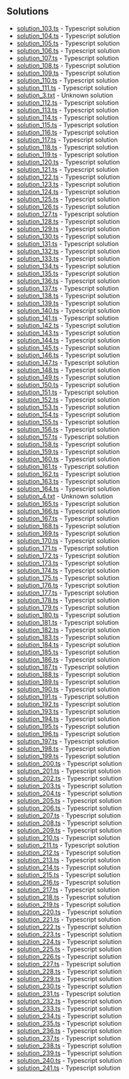 

## Solutions

- [solution_103.ts](solution_103.ts) - Typescript solution
- [solution_104.ts](solution_104.ts) - Typescript solution
- [solution_105.ts](solution_105.ts) - Typescript solution
- [solution_106.ts](solution_106.ts) - Typescript solution
- [solution_107.ts](solution_107.ts) - Typescript solution
- [solution_108.ts](solution_108.ts) - Typescript solution
- [solution_109.ts](solution_109.ts) - Typescript solution
- [solution_110.ts](solution_110.ts) - Typescript solution
- [solution_111.ts](solution_111.ts) - Typescript solution
- [solution_3.txt](solution_3.txt) - Unknown solution
- [solution_112.ts](solution_112.ts) - Typescript solution
- [solution_113.ts](solution_113.ts) - Typescript solution
- [solution_114.ts](solution_114.ts) - Typescript solution
- [solution_115.ts](solution_115.ts) - Typescript solution
- [solution_116.ts](solution_116.ts) - Typescript solution
- [solution_117.ts](solution_117.ts) - Typescript solution
- [solution_118.ts](solution_118.ts) - Typescript solution
- [solution_119.ts](solution_119.ts) - Typescript solution
- [solution_120.ts](solution_120.ts) - Typescript solution
- [solution_121.ts](solution_121.ts) - Typescript solution
- [solution_122.ts](solution_122.ts) - Typescript solution
- [solution_123.ts](solution_123.ts) - Typescript solution
- [solution_124.ts](solution_124.ts) - Typescript solution
- [solution_125.ts](solution_125.ts) - Typescript solution
- [solution_126.ts](solution_126.ts) - Typescript solution
- [solution_127.ts](solution_127.ts) - Typescript solution
- [solution_128.ts](solution_128.ts) - Typescript solution
- [solution_129.ts](solution_129.ts) - Typescript solution
- [solution_130.ts](solution_130.ts) - Typescript solution
- [solution_131.ts](solution_131.ts) - Typescript solution
- [solution_132.ts](solution_132.ts) - Typescript solution
- [solution_133.ts](solution_133.ts) - Typescript solution
- [solution_134.ts](solution_134.ts) - Typescript solution
- [solution_135.ts](solution_135.ts) - Typescript solution
- [solution_136.ts](solution_136.ts) - Typescript solution
- [solution_137.ts](solution_137.ts) - Typescript solution
- [solution_138.ts](solution_138.ts) - Typescript solution
- [solution_139.ts](solution_139.ts) - Typescript solution
- [solution_140.ts](solution_140.ts) - Typescript solution
- [solution_141.ts](solution_141.ts) - Typescript solution
- [solution_142.ts](solution_142.ts) - Typescript solution
- [solution_143.ts](solution_143.ts) - Typescript solution
- [solution_144.ts](solution_144.ts) - Typescript solution
- [solution_145.ts](solution_145.ts) - Typescript solution
- [solution_146.ts](solution_146.ts) - Typescript solution
- [solution_147.ts](solution_147.ts) - Typescript solution
- [solution_148.ts](solution_148.ts) - Typescript solution
- [solution_149.ts](solution_149.ts) - Typescript solution
- [solution_150.ts](solution_150.ts) - Typescript solution
- [solution_151.ts](solution_151.ts) - Typescript solution
- [solution_152.ts](solution_152.ts) - Typescript solution
- [solution_153.ts](solution_153.ts) - Typescript solution
- [solution_154.ts](solution_154.ts) - Typescript solution
- [solution_155.ts](solution_155.ts) - Typescript solution
- [solution_156.ts](solution_156.ts) - Typescript solution
- [solution_157.ts](solution_157.ts) - Typescript solution
- [solution_158.ts](solution_158.ts) - Typescript solution
- [solution_159.ts](solution_159.ts) - Typescript solution
- [solution_160.ts](solution_160.ts) - Typescript solution
- [solution_161.ts](solution_161.ts) - Typescript solution
- [solution_162.ts](solution_162.ts) - Typescript solution
- [solution_163.ts](solution_163.ts) - Typescript solution
- [solution_164.ts](solution_164.ts) - Typescript solution
- [solution_4.txt](solution_4.txt) - Unknown solution
- [solution_165.ts](solution_165.ts) - Typescript solution
- [solution_166.ts](solution_166.ts) - Typescript solution
- [solution_167.ts](solution_167.ts) - Typescript solution
- [solution_168.ts](solution_168.ts) - Typescript solution
- [solution_169.ts](solution_169.ts) - Typescript solution
- [solution_170.ts](solution_170.ts) - Typescript solution
- [solution_171.ts](solution_171.ts) - Typescript solution
- [solution_172.ts](solution_172.ts) - Typescript solution
- [solution_173.ts](solution_173.ts) - Typescript solution
- [solution_174.ts](solution_174.ts) - Typescript solution
- [solution_175.ts](solution_175.ts) - Typescript solution
- [solution_176.ts](solution_176.ts) - Typescript solution
- [solution_177.ts](solution_177.ts) - Typescript solution
- [solution_178.ts](solution_178.ts) - Typescript solution
- [solution_179.ts](solution_179.ts) - Typescript solution
- [solution_180.ts](solution_180.ts) - Typescript solution
- [solution_181.ts](solution_181.ts) - Typescript solution
- [solution_182.ts](solution_182.ts) - Typescript solution
- [solution_183.ts](solution_183.ts) - Typescript solution
- [solution_184.ts](solution_184.ts) - Typescript solution
- [solution_185.ts](solution_185.ts) - Typescript solution
- [solution_186.ts](solution_186.ts) - Typescript solution
- [solution_187.ts](solution_187.ts) - Typescript solution
- [solution_188.ts](solution_188.ts) - Typescript solution
- [solution_189.ts](solution_189.ts) - Typescript solution
- [solution_190.ts](solution_190.ts) - Typescript solution
- [solution_191.ts](solution_191.ts) - Typescript solution
- [solution_192.ts](solution_192.ts) - Typescript solution
- [solution_193.ts](solution_193.ts) - Typescript solution
- [solution_194.ts](solution_194.ts) - Typescript solution
- [solution_195.ts](solution_195.ts) - Typescript solution
- [solution_196.ts](solution_196.ts) - Typescript solution
- [solution_197.ts](solution_197.ts) - Typescript solution
- [solution_198.ts](solution_198.ts) - Typescript solution
- [solution_199.ts](solution_199.ts) - Typescript solution
- [solution_200.ts](solution_200.ts) - Typescript solution
- [solution_201.ts](solution_201.ts) - Typescript solution
- [solution_202.ts](solution_202.ts) - Typescript solution
- [solution_203.ts](solution_203.ts) - Typescript solution
- [solution_204.ts](solution_204.ts) - Typescript solution
- [solution_205.ts](solution_205.ts) - Typescript solution
- [solution_206.ts](solution_206.ts) - Typescript solution
- [solution_207.ts](solution_207.ts) - Typescript solution
- [solution_208.ts](solution_208.ts) - Typescript solution
- [solution_209.ts](solution_209.ts) - Typescript solution
- [solution_210.ts](solution_210.ts) - Typescript solution
- [solution_211.ts](solution_211.ts) - Typescript solution
- [solution_212.ts](solution_212.ts) - Typescript solution
- [solution_213.ts](solution_213.ts) - Typescript solution
- [solution_214.ts](solution_214.ts) - Typescript solution
- [solution_215.ts](solution_215.ts) - Typescript solution
- [solution_216.ts](solution_216.ts) - Typescript solution
- [solution_217.ts](solution_217.ts) - Typescript solution
- [solution_218.ts](solution_218.ts) - Typescript solution
- [solution_219.ts](solution_219.ts) - Typescript solution
- [solution_220.ts](solution_220.ts) - Typescript solution
- [solution_221.ts](solution_221.ts) - Typescript solution
- [solution_222.ts](solution_222.ts) - Typescript solution
- [solution_223.ts](solution_223.ts) - Typescript solution
- [solution_224.ts](solution_224.ts) - Typescript solution
- [solution_225.ts](solution_225.ts) - Typescript solution
- [solution_226.ts](solution_226.ts) - Typescript solution
- [solution_227.ts](solution_227.ts) - Typescript solution
- [solution_228.ts](solution_228.ts) - Typescript solution
- [solution_229.ts](solution_229.ts) - Typescript solution
- [solution_230.ts](solution_230.ts) - Typescript solution
- [solution_231.ts](solution_231.ts) - Typescript solution
- [solution_232.ts](solution_232.ts) - Typescript solution
- [solution_233.ts](solution_233.ts) - Typescript solution
- [solution_234.ts](solution_234.ts) - Typescript solution
- [solution_235.ts](solution_235.ts) - Typescript solution
- [solution_236.ts](solution_236.ts) - Typescript solution
- [solution_237.ts](solution_237.ts) - Typescript solution
- [solution_238.ts](solution_238.ts) - Typescript solution
- [solution_239.ts](solution_239.ts) - Typescript solution
- [solution_240.ts](solution_240.ts) - Typescript solution
- [solution_241.ts](solution_241.ts) - Typescript solution
